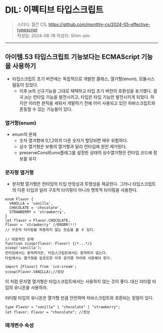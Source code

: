 # DIL: 이펙티브 타입스크립트

> 스터디: 월간 CS, https://github.com/monthly-cs/2024-05-effective-typescript  
> 작성일: 2024-06-18
> 작성자: Shim-sim

---

## 아이템.53 타입스크립트 기능보다는 ECMAScript 기능을 사용하기

- 타입스크립트 초기 버전에는 독립적으로 개발한 클래스, 열거형(enum), 모듈시스템등이 있었다.
  - 이후 js의 신규기능을 그대로 채택하고 타입 초기 버전의 호환성을 포기했다. 결국 js는 런타임 기능을 발전시키고, 타입은 타입 기능만 발전시키게 되었다. 하지만 이러한 원칙을 세워서 개발하기 전에 이미 사용되고 있던 자바스크립트와 혼동할 수 있는 기능들이 있다.

### 열거형(enum)

- enum의 문제
  - 숫자 열겨형에 0,1,2외의 다른 숫자가 할당되면 매우 위험하다.
  - 상수 열거형은 보통의 열거형과 달리 런타임에 완전 제거된다.
  - preserveConstEums플래그를 설정한 상태의 상수열거형은 런타임 코드에 정보를 유지

### 문자형 열거형

- 문자형 열거형은 런타임의 타입 안정성과 투명성을 제공한다. 그러나 타입스크립트의 다른 타입과 달리 구조적 타이핑이 아니라 명목적 타이핑을 사용한다.

```tsx
enum Flavor {
  VANILLA = 'vanilla',
  CHOCOLATE = 'chocolate',
  STRAWBERRY = 'strawberry',
}
let flavor = Flavor.CHOCOLATE;
flavor = 'strawberry' //ERORR!!!!
// 구조적 타이핑을 허용하지 않는 모습을 볼 수 있다.

// 대표적인 문제
function scoop(flavor: Flavor) {/*...*/}
scoop('vanilla');
런타임에서는 동작하지만, 타입스크립트에서는 동작하지 않는다.
타입에서는 열거형을 임포트한 이후 문자열 자리에 사용해야 한다.

import {Flavor} from 'ice-cream';
scoop(Flavor.VANILLA);//정상
```

이 처럼 문자열 열거형은 타입스크립트에서는 사용하지 않는 것이 좋다. 대신 리터럴 타입의 유니온을 사용하자.

리터럴 타입의 유니온은 열거형 만큼 안전하며 자바스크립트와 호환되는 장점이 있다.

```tsx
type Flavor = "vanilla" | "chocolate" | "strawberry";
let flavor: Flavor = "chocolate"; //정상
```

### 매개변수 속성
